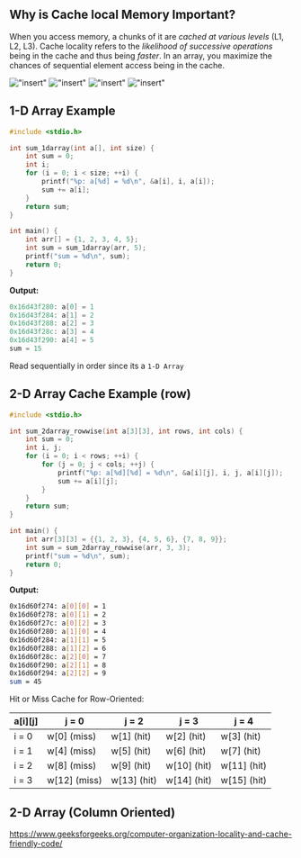

## Why is **Cache** local Memory Important?

When you access memory, a chunks of it are *cached at various levels* (L1, L2, L3). Cache locality refers to the *likelihood of successive operations* being in the cache and thus being *faster*. In an array, you maximize the chances of sequential element access being in the cache.

!["insert"](/images/cache1.png)
!["insert"](/images/cache2.png)
!["insert"](/images/cache3.png)
!["insert"](/images/cache4.png)


## 1-D Array Example

```c
#include <stdio.h>

int sum_1darray(int a[], int size) {
    int sum = 0;
    int i;
    for (i = 0; i < size; ++i) {
        printf("%p: a[%d] = %d\n", &a[i], i, a[i]);
        sum += a[i];
    }
    return sum;
}

int main() {
    int arr[] = {1, 2, 3, 4, 5};
    int sum = sum_1darray(arr, 5);
    printf("sum = %d\n", sum);
    return 0;
}
```


**Output:**

```c
0x16d43f280: a[0] = 1
0x16d43f284: a[1] = 2
0x16d43f288: a[2] = 3
0x16d43f28c: a[3] = 4
0x16d43f290: a[4] = 5
sum = 15
```

Read sequentially in order since its a `1-D Array`


## 2-D Array Cache Example (row)


```c
#include <stdio.h>

int sum_2darray_rowwise(int a[3][3], int rows, int cols) {
    int sum = 0;
    int i, j;
    for (i = 0; i < rows; ++i) {
        for (j = 0; j < cols; ++j) {
            printf("%p: a[%d][%d] = %d\n", &a[i][j], i, j, a[i][j]);
            sum += a[i][j];
        }
    }
    return sum;
}

int main() {
    int arr[3][3] = {{1, 2, 3}, {4, 5, 6}, {7, 8, 9}};
    int sum = sum_2darray_rowwise(arr, 3, 3);
    printf("sum = %d\n", sum);
    return 0;
}
```


**Output:**

```bash
0x16d60f274: a[0][0] = 1
0x16d60f278: a[0][1] = 2
0x16d60f27c: a[0][2] = 3
0x16d60f280: a[1][0] = 4
0x16d60f284: a[1][1] = 5
0x16d60f288: a[1][2] = 6
0x16d60f28c: a[2][0] = 7
0x16d60f290: a[2][1] = 8
0x16d60f294: a[2][2] = 9
sum = 45
```

Hit or Miss Cache for Row-Oriented:

| a[i][j] | j = 0        |  j = 2      | j = 3       | j = 4       |
|---------|--------------|-------------|-------------|-------------|
| i = 0   |  w[0] (miss) |  w[1] (hit) |  w[2] (hit) |  w[3] (hit) |
| i = 1   |  w[4] (miss) |  w[5] (hit) |  w[6] (hit) |  w[7] (hit) |
| i = 2   |  w[8] (miss) |  w[9] (hit) | w[10] (hit) | w[11] (hit) |
| i = 3   | w[12] (miss) | w[13] (hit) | w[14] (hit) | w[15] (hit) |



## 2-D Array (Column Oriented)

https://www.geeksforgeeks.org/computer-organization-locality-and-cache-friendly-code/

